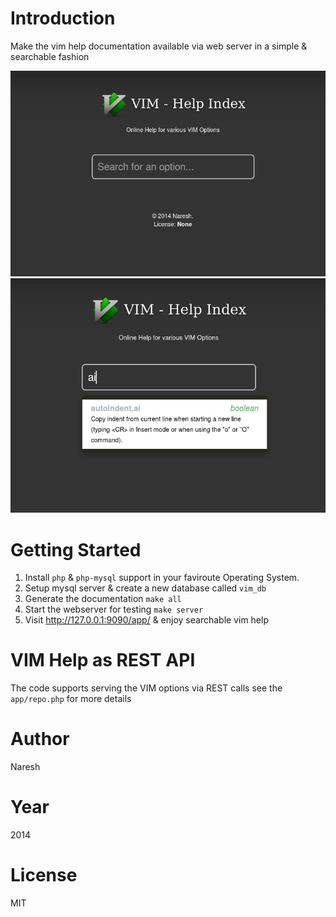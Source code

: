 Introduction
============

Make the vim help documentation available via web server in a simple & searchable fashion


![Screenshot 1](https://raw.githubusercontent.com/nareshv/vim-help-autocomplete/master/screenshots/1.png)
![Screenshot 2](https://raw.githubusercontent.com/nareshv/vim-help-autocomplete/master/screenshots/2.png)

Getting Started
===============

1. Install `php` & `php-mysql` support in your faviroute Operating System.
1. Setup mysql server & create a new database called `vim_db`
1. Generate the documentation `make all`
1. Start the webserver for testing `make server`
1. Visit http://127.0.0.1:9090/app/ & enjoy searchable vim help

VIM Help as REST API
===================

The code supports serving the VIM options via REST calls see the `app/repo.php` for more details

Author
======

Naresh

Year
====

2014

License
=======

MIT
